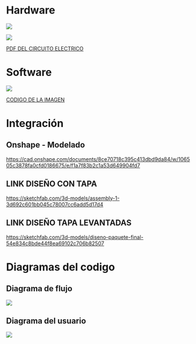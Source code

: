 # Hardware

![](https://github.com/BrunoXIII-Gav/FDD_1/blob/main/Archivos_de_FDD/Imagenes/Imagenes_entregable7/Sheet_1.png)

![](https://github.com/BrunoXIII-Gav/FDD_1/blob/main/Archivos_de_FDD/Imagenes/Imagenes_entregable7/Sheet_2.png)

[PDF DEL CIRCUITO ELECTRICO](https://github.com/BrunoXIII-Gav/FDD_1/blob/main/Archivos_de_FDD/Hardware/Schematic_GRUPO-1_2024-06-12.pdf)

# Software

![](https://github.com/BrunoXIII-Gav/FDD_1/blob/main/Archivos_de_FDD/Imagenes/Imagenes_entregable7/Prueba_de_codigo_CasiFin.PNG)

[CODIGO DE LA IMAGEN](https://github.com/BrunoXIII-Gav/FDD_1/blob/main/Archivos_de_FDD/Software/Programa_unido.ino)

# Integración


## Onshape - Modelado
https://cad.onshape.com/documents/8ce70718c395c413dbd9da84/w/106505c3878fa0cfd0186675/e/f1a7f83b2c1a53d649904fd7

## LINK DISEÑO CON TAPA

https://sketchfab.com/3d-models/assembly-1-3d692c601bb045c78007cc6add5d17d4

## LINK DISEÑO TAPA LEVANTADAS

https://sketchfab.com/3d-models/diseno-paquete-final-54e834c8bde44f8ea69102c706b82507

# Diagramas del codigo

## Diagrama de flujo

![](https://github.com/BrunoXIII-Gav/FDD_1/blob/main/Archivos_de_FDD/Imagenes/Imagenes_entregable7/000.drawio.png)

## Diagrama del usuario

![](https://github.com/BrunoXIII-Gav/FDD_1/blob/main/Archivos_de_FDD/Imagenes/Imagenes_entregable7/FFD_usuario.drawio.png
)

